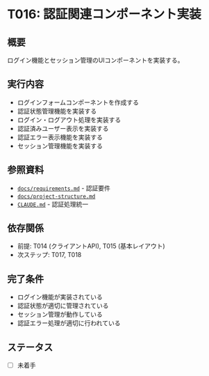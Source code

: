# T016: 認証関連コンポーネント実装

## 概要
ログイン機能とセッション管理のUIコンポーネントを実装する。

## 実行内容
- ログインフォームコンポーネントを作成する
- 認証状態管理機能を実装する
- ログイン・ログアウト処理を実装する
- 認証済みユーザー表示を実装する
- 認証エラー表示機能を実装する
- セッション管理機能を実装する

## 参照資料
- [`docs/requirements.md`](../requirements.md) - 認証要件
- [`docs/project-structure.md`](../project-structure.md)
- [`CLAUDE.md`](../../CLAUDE.md) - 認証処理統一

## 依存関係
- 前提: T014 (クライアントAPI), T015 (基本レイアウト)
- 次ステップ: T017, T018

## 完了条件
- ログイン機能が実装されている
- 認証状態が適切に管理されている
- セッション管理が動作している
- 認証エラー処理が適切に行われている

## ステータス
- [ ] 未着手